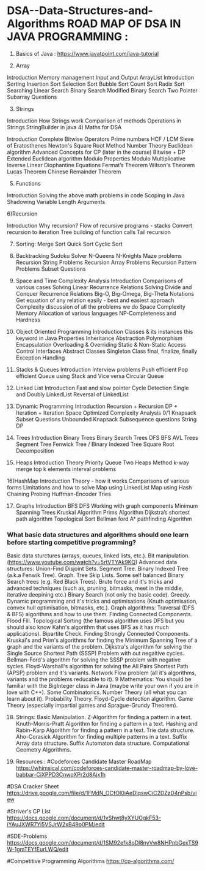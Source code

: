 # DSA--Data-Structures-and-Algorithms ROAD MAP OF DSA IN JAVA PROGRAMMING :
1) Basics of Java :
https://www.javatpoint.com/java-tutorial

2) Array

Introduction
Memory management
Input and Output
ArrayList Introduction
Sorting
Insertion Sort
Selection Sort
Bubble Sort
Count Sort
Radix Sort
Searching
Linear Search
Binary Search
Modified Binary Search
Two Pointer
Subarray Questions

3) Strings

Introduction
How Strings work
Comparison of methods
Operations in Strings
StringBuilder in java
4) Maths for DSA

Introduction
Complete Bitwise Operators
Prime numbers
HCF / LCM
Sieve of Eratosthenes
Newton's Square Root Method
Number Theory
Euclidean algorithm
Advanced Concepts for CP (later in the course)
Bitwise + DP
Extended Euclidean algorithm
Modulo Properties
Modulo Multiplicative Inverse
Linear Diophantine Equations
Fermat’s Theorem
Wilson's Theorem
Lucas Theorem
Chinese Remainder Theorem

5) Functions

Introduction
Solving the above math problems in code
Scoping in Java
Shadowing
Variable Length Arguments

6)Recursion

Introduction
Why recursion?
Flow of recursive programs - stacks
Convert recursion to iteration
Tree building of function calls
Tail recursion

7) Sorting:
Merge Sort
Quick Sort
Cyclic Sort

8) Backtracking
Sudoku Solver
N-Queens
N-Knights
Maze problems
Recursion String Problems
Recursion Array Problems
Recursion Pattern Problems
Subset Questions

9) Space and Time Complexity Analysis
Introduction
Comparisons of various cases
Solving Linear Recurrence Relations
Solving Divide and Conquer Recurrence Relations
Big-O, Big-Omega, Big-Theta Notations
Get equation of any relation easily - best and easiest approach
Complexity discussion of all the problems we do
Space Complexity
Memory Allocation of various languages
NP-Completeness and Hardness

10) Object Oriented Programming
Introduction
Classes & its instances
this keyword in Java
Properties
Inheritance
Abstraction
Polymorphism
Encapsulation
Overloading & Overriding
Static & Non-Static
Access Control
Interfaces
Abstract Classes
Singleton Class
final, finalize, finally
Exception Handling

11) Stacks & Queues
Introduction
Interview problems
Push efficient
Pop efficient
Queue using Stack and Vice versa
Circular Queue

12) Linked List
Introduction
Fast and slow pointer
Cycle Detection
Single and Doubly LinkedList
Reversal of LinkedList

13) Dynamic Programming
Introduction
Recursion + Recursion DP + Iteration + Iteration Space Optimized
Complexity Analysis
0/1 Knapsack
Subset Questions
Unbounded Knapsack
Subsequence questions
String DP

14) Trees
Introduction
Binary Trees
Binary Search Trees
DFS
BFS
AVL Trees
Segment Tree
Fenwick Tree / Binary Indexed Tree
Square Root Decomposition

15) Heaps
Introduction
Theory
Priority Queue
Two Heaps Method
k-way merge
top k elements
interval problems


16)HashMap
Introduction
Theory - how it works
Comparisons of various forms
Limitations and how to solve
Map using LinkedList
Map using Hash
Chaining
Probing
Huffman-Encoder
Tries


17) Graphs
Introduction
BFS
DFS
Working with graph components
Minimum Spanning Trees
Kruskal Algorithm
Prims Algorithm
Dijkstra’s shortest path algorithm
Topological Sort
Bellman ford
A* pathfinding Algorithm


### What basic data structures and algorithms should one learn before starting competitive programming? ###
Basic data sturctures (arrays, queues, linked lists, etc.).
Bit manipulation.(https://www.youtube.com/watch?v=5rtVTYAk9KQ)
Advanced data structures:
Union-Find Disjoint Sets.
Segment Tree.
Binary Indexed Tree (a.k.a Fenwik Tree).
Graph.
Tree
Skip Lists.
Some self balanced Binary Search trees (e.g. Red Black Trees).
Brute force and it's tricks and advanced techniques (such as, pruning, bitmasks, meet in the middle, iterative deepining etc.)
Binary Search (not only the basic code).
Greedy.
Dynamic programming and it's tricks and optimisations (Knuth optimisation, convex hull optimisation, bitmasks, etc.).
Graph algorithms:
Traversal (DFS & BFS) algorithms and how to use them.
Finding Connected Components.
Flood Fill.
Topological Sorting (the famous algorithm uses DFS but you should also know Kahn's algorithm that uses BFS as it has much applications).
Bipartite Check.
Finding Strongly Connected Components.
Kruskal's and Prim's algorithms for finding the Minimum Spanning Tree of a graph and the variants of the problem.
Dijkstra's algorithm for solving the Single Source Shortest Path (SSSP) Problem with out negaitive cycles.
Bellman-Ford's algorithm for solving the SSSP problem with negative sycles.
Floyd-Warshall's algorithm for solving the All Pairs Shortest Path (APSP) problem and it's variants.
Network Flow problem (all it's algorithms, variants and the problems reducable to it). 9 Mathematics:
You should be familiar with the BigInteger class in Java (maybe write your own if you are in love with C++).
Some Combinatorics.
Number Theory (all what you can learn about it).
Probability Theory.
Floyd-Cycle detection algorithm.
Game Theory (especially impartial games and Sprague-Grundy Theorem).


18) Strings:
Basic Manipulation.
Z-Algorithm for finding a pattern in a text.
Knuth-Morris-Pratt Algorithm for finding a pattern in a text.
Hashing and Rabin-Karp Algorithm for finding a pattern in a text.
Trie data structure.
Aho-Corasick Algorithm for finding multiple patterns in a text.
Suffix Array data structure.
Suffix Automaton data structure.
Computational Geometry Algorithms.


19) Resources :
#Codeforces Candidate Master RoadMap
https://whimsical.com/codeforces-candidate-master-roadmap-by-love-babbar-CiXPPD3CnwoXPr2d8Ajx1h

#DSA Cracker Sheet
https://drive.google.com/file/d/1FMdN_OCfOI0iAeDlqswCiC2DZzD4nPsb/view

#Striver's CP List
https://docs.google.com/document/d/1vShwt8yXYUOgkF53-iYAuJXWR7Yi5VSJrW2xB49o0PM/edit

#SDE-Problems
https://docs.google.com/document/d/1SM92efk8oDl8nyVw8NHPnbGexTS9W-1gmTEYfEurLWQ/edit


#Competitive Programming Algorithms
https://cp-algorithms.com/
